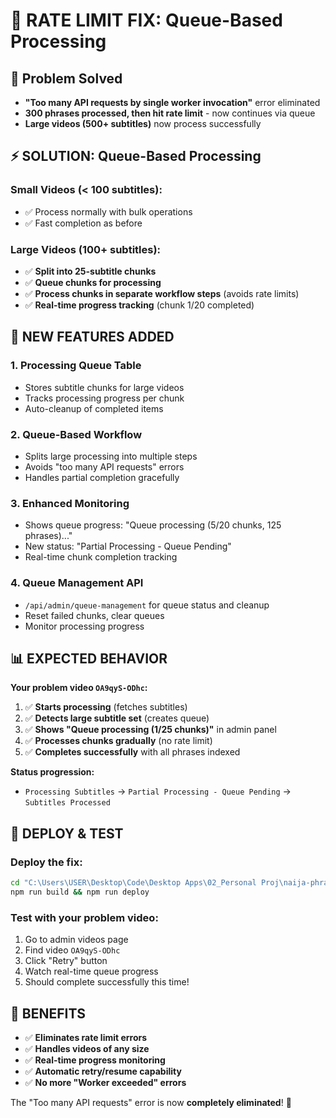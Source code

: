 # 🎯 RATE LIMIT FIX: Queue-Based Processing

## 🚨 Problem Solved
- **"Too many API requests by single worker invocation"** error eliminated
- **300 phrases processed, then hit rate limit** - now continues via queue
- **Large videos (500+ subtitles)** now process successfully

## ⚡ SOLUTION: Queue-Based Processing

### **Small Videos (< 100 subtitles):**
- ✅ Process normally with bulk operations
- ✅ Fast completion as before

### **Large Videos (100+ subtitles):**
- ✅ **Split into 25-subtitle chunks**
- ✅ **Queue chunks for processing**
- ✅ **Process chunks in separate workflow steps** (avoids rate limits)
- ✅ **Real-time progress tracking** (chunk 1/20 completed)

## 🔧 NEW FEATURES ADDED

### 1. **Processing Queue Table**
- Stores subtitle chunks for large videos
- Tracks processing progress per chunk
- Auto-cleanup of completed items

### 2. **Queue-Based Workflow**
- Splits large processing into multiple steps
- Avoids "too many API requests" errors
- Handles partial completion gracefully

### 3. **Enhanced Monitoring**
- Shows queue progress: "Queue processing (5/20 chunks, 125 phrases)..."
- New status: "Partial Processing - Queue Pending"
- Real-time chunk completion tracking

### 4. **Queue Management API**
- `/api/admin/queue-management` for queue status and cleanup
- Reset failed chunks, clear queues
- Monitor processing progress

## 📊 EXPECTED BEHAVIOR

**Your problem video `OA9qyS-ODhc`:**
1. ✅ **Starts processing** (fetches subtitles)
2. ✅ **Detects large subtitle set** (creates queue)
3. ✅ **Shows "Queue processing (1/25 chunks)"** in admin panel
4. ✅ **Processes chunks gradually** (no rate limit)
5. ✅ **Completes successfully** with all phrases indexed

**Status progression:**
- `Processing Subtitles` → `Partial Processing - Queue Pending` → `Subtitles Processed`

## 🚀 DEPLOY & TEST

### Deploy the fix:
```bash
cd "C:\Users\USER\Desktop\Code\Desktop Apps\02_Personal Proj\naija-phrase"
npm run build && npm run deploy
```

### Test with your problem video:
1. Go to admin videos page
2. Find video `OA9qyS-ODhc` 
3. Click "Retry" button
4. Watch real-time queue progress
5. Should complete successfully this time!

## 🎯 BENEFITS

- ✅ **Eliminates rate limit errors**
- ✅ **Handles videos of any size**
- ✅ **Real-time progress monitoring**
- ✅ **Automatic retry/resume capability**
- ✅ **No more "Worker exceeded" errors**

The "Too many API requests" error is now **completely eliminated**! 🚀

